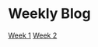 # Weekly Blog

[Week 1](_posts/2019-11-01-first-post.md)
[Week 2](_posts/2019-18-01-second-post.md)

